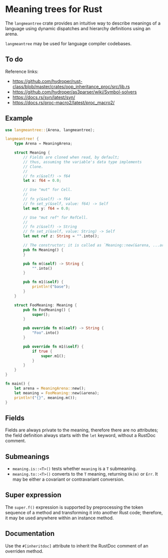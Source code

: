 # Meaning trees for Rust

The `langmeantree` crate provides an intuitive way to describe meanings of a language using dynamic dispatches and hierarchy definitions using an arena.

`langmeantree` may be used for language compiler codebases.

## To do

Reference links:

- https://github.com/hydroper/rust-class/blob/master/crates/oop_inheritance_proc/src/lib.rs
- https://github.com/hydroper/as3parser/wiki/Symbol-solvers
- https://docs.rs/syn/latest/syn/
- https://docs.rs/proc-macro2/latest/proc_macro2/

## Example

```rust
use langmeantree::{Arena, langmeantree};

langmeantree! {
    type Arena = MeaningArena;

    struct Meaning {
        // Fields are cloned when read, by default;
        // thus, assuming the variable's data type implements
        // Clone.
        //
        // fn x(&self) -> f64
        let x: f64 = 0.0;

        // Use "mut" for Cell.
        //
        // fn y(&self) -> f64
        // fn set_y(&self, value: f64) -> Self
        let mut y: f64 = 0.0;

        // Use "mut ref" for RefCell.
        //
        // fn z(&self) -> String
        // fn set_z(&self, value: String) -> Self
        let mut ref z: String = "".into();

        // The constructor; it is called as `Meaning::new(&arena, ...arguments)`.
        pub fn Meaning() {
        }

        pub fn m(&self) -> String {
            "".into()
        }

        pub fn m1(&self) {
            println!("base");
        }
    }

    struct FooMeaning: Meaning {
        pub fn FooMeaning() {
            super();
        }

        pub override fn m(&self) -> String {
            "Foo".into()
        }

        pub override fn m1(&self) {
            if true {
                super.m1();
            }
        }
    }
}

fn main() {
    let arena = MeaningArena::new();
    let meaning = FooMeaning::new(&arena);
    println!("{}", meaning.m());
}
```

## Fields

Fields are always private to the meaning, therefore there are no attributes; the field definition always starts with the `let` keyword, without a RustDoc comment.

## Submeanings

* `meaning.is::<T>()` tests whether `meaning` is a `T` submeaning.
* `meaning.to::<T>()` converts to the `T` meaning, returning `Ok(m)` or `Err`. It may be either a covariant or contravariant conversion.

## Super expression

The `super.f()` expression is supported by preprocessing the token sequence of a method and transforming it into another Rust code; therefore, it may be used anywhere within an instance method.

## Documentation

Use the `#[inheritdoc]` attribute to inherit the RustDoc comment of an overriden method.